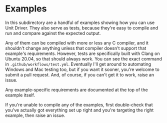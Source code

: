 # Examples

In this subdirectory are a handful of examples showing how you can use Unit Driver.
They also serve as tests, because they're easy to compile and run and compare against the expected output.

Any of them can be compiled with more or less any C compiler, and it shouldn't change anything unless that compiler doesn't support that example's requirements.
However, tests are specifically built with Clang on Ubuntu 20.04, so that should always work.
You can see the exact command in `.github/workflows/test.yml`.
Eventually I'll get around to automating Windows and Mac testing too, but if you want it sooner, you're welcome to submit a pull request.
And, of course, if you can't get it to work, raise an issue.

Any example-specific requirements are documented at the top of the example itself.

If you're unable to compile any of the examples, first double-check that you've actually got everything set up right and you're targeting the right example, then raise an issue.
